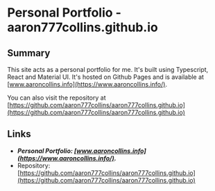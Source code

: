 # Personal Portfolio - aaron777collins.github.io
## Summary
This site acts as a personal portfolio for me. It's built using Typescript, React and Material UI. It's hosted on Github Pages and is available at [www.aaroncollins.info](https://www.aaroncollins.info/).

You can also visit the repository at [https://github.com/aaron777collins/aaron777collins.github.io](https://github.com/aaron777collins/aaron777collins.github.io)

## Links
- ***Personal Portfolio: [www.aaroncollins.info](https://www.aaroncollins.info/).***
- Repository: [https://github.com/aaron777collins/aaron777collins.github.io](https://github.com/aaron777collins/aaron777collins.github.io)
